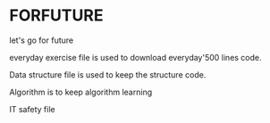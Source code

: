 # FORFUTURE
let's go for future

everyday exercise file is used to download everyday'500 lines code.

Data structure file is used to keep the structure code.

Algorithm is to keep algorithm learning

IT safety file
